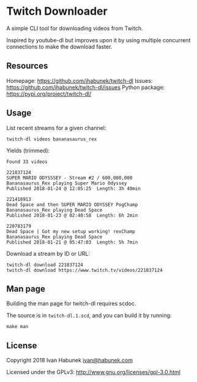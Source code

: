 Twitch Downloader
=================

A simple CLI tool for downloading videos from Twitch.

Inspired by youtube-dl but improves upon it by using multiple concurrent
connections to make the download faster.

Resources
---------

Homepage: https://github.com/ihabunek/twitch-dl
Issues: https://github.com/ihabunek/twitch-dl/issues
Python package: https://pypi.org/project/twitch-dl/

Usage
-----

List recent streams for a given channel:

```
twitch-dl videos bananasaurus_rex
```

Yields (trimmed):

```
Found 33 videos

221837124
SUPER MARIO ODYSSSEY - Stream #2 / 600,000,000
Bananasaurus_Rex playing Super Mario Odyssey
Published 2018-01-24 @ 12:05:25  Length: 3h 40min

221418913
Dead Space and then SUPER MARIO ODYSSEY PogChamp
Bananasaurus_Rex playing Dead Space
Published 2018-01-23 @ 02:40:58  Length: 6h 2min

220783179
Dead Space | Got my new setup working! rexChamp
Bananasaurus_Rex playing Dead Space
Published 2018-01-21 @ 05:47:03  Length: 5h 7min
```

Download a stream by ID or URL:

```
twitch-dl download 221837124
twitch-dl download https://www.twitch.tv/videos/221837124
```

Man page
--------

Building the man page for twitch-dl requires scdoc.

The source is in ``twitch-dl.1.scd``, and you can build it by running:

```
make man
```

License
-------

Copyright 2018 Ivan Habunek <ivan@habunek.com>

Licensed under the GPLv3: http://www.gnu.org/licenses/gpl-3.0.html
